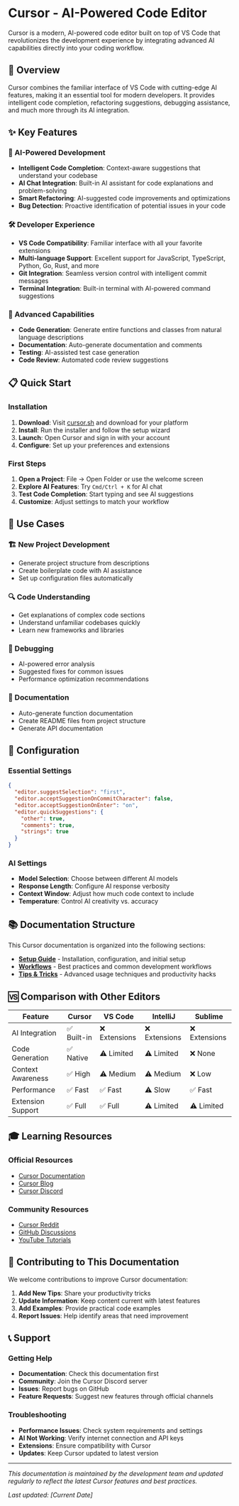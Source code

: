 # Cursor - AI-Powered Code Editor

Cursor is a modern, AI-powered code editor built on top of VS Code that revolutionizes the development experience by integrating advanced AI capabilities directly into your coding workflow.

## 🚀 Overview

Cursor combines the familiar interface of VS Code with cutting-edge AI features, making it an essential tool for modern developers. It provides intelligent code completion, refactoring suggestions, debugging assistance, and much more through its AI integration.

## ✨ Key Features

### 🤖 AI-Powered Development
- **Intelligent Code Completion**: Context-aware suggestions that understand your codebase
- **AI Chat Integration**: Built-in AI assistant for code explanations and problem-solving
- **Smart Refactoring**: AI-suggested code improvements and optimizations
- **Bug Detection**: Proactive identification of potential issues in your code

### 🛠️ Developer Experience
- **VS Code Compatibility**: Familiar interface with all your favorite extensions
- **Multi-language Support**: Excellent support for JavaScript, TypeScript, Python, Go, Rust, and more
- **Git Integration**: Seamless version control with intelligent commit messages
- **Terminal Integration**: Built-in terminal with AI-powered command suggestions

### 🔧 Advanced Capabilities
- **Code Generation**: Generate entire functions and classes from natural language descriptions
- **Documentation**: Auto-generate documentation and comments
- **Testing**: AI-assisted test case generation
- **Code Review**: Automated code review suggestions

## 📋 Quick Start

### Installation
1. **Download**: Visit [cursor.sh](https://cursor.sh) and download for your platform
2. **Install**: Run the installer and follow the setup wizard
3. **Launch**: Open Cursor and sign in with your account
4. **Configure**: Set up your preferences and extensions

### First Steps
1. **Open a Project**: File → Open Folder or use the welcome screen
2. **Explore AI Features**: Try `Cmd/Ctrl + K` for AI chat
3. **Test Code Completion**: Start typing and see AI suggestions
4. **Customize**: Adjust settings to match your workflow

## 🎯 Use Cases

### 🏗️ New Project Development
- Generate project structure from descriptions
- Create boilerplate code with AI assistance
- Set up configuration files automatically

### 🔍 Code Understanding
- Get explanations of complex code sections
- Understand unfamiliar codebases quickly
- Learn new frameworks and libraries

### 🐛 Debugging
- AI-powered error analysis
- Suggested fixes for common issues
- Performance optimization recommendations

### 📝 Documentation
- Auto-generate function documentation
- Create README files from project structure
- Generate API documentation

## 🔧 Configuration

### Essential Settings
```json
{
  "editor.suggestSelection": "first",
  "editor.acceptSuggestionOnCommitCharacter": false,
  "editor.acceptSuggestionOnEnter": "on",
  "editor.quickSuggestions": {
    "other": true,
    "comments": true,
    "strings": true
  }
}
```

### AI Settings
- **Model Selection**: Choose between different AI models
- **Response Length**: Configure AI response verbosity
- **Context Window**: Adjust how much code context to include
- **Temperature**: Control AI creativity vs. accuracy

## 📚 Documentation Structure

This Cursor documentation is organized into the following sections:

- **[Setup Guide](./setup.md)** - Installation, configuration, and initial setup
- **[Workflows](./workflows.md)** - Best practices and common development workflows
- **[Tips & Tricks](./tips.md)** - Advanced usage techniques and productivity hacks

## 🆚 Comparison with Other Editors

| Feature | Cursor | VS Code | IntelliJ | Sublime |
|---------|--------|---------|----------|---------|
| AI Integration | ✅ Built-in | ❌ Extensions | ❌ Extensions | ❌ Extensions |
| Code Generation | ✅ Native | ⚠️ Limited | ⚠️ Limited | ❌ None |
| Context Awareness | ✅ High | ⚠️ Medium | ⚠️ Medium | ❌ Low |
| Performance | ✅ Fast | ✅ Fast | ⚠️ Slow | ✅ Fast |
| Extension Support | ✅ Full | ✅ Full | ⚠️ Limited | ⚠️ Limited |

## 🎓 Learning Resources

### Official Resources
- [Cursor Documentation](https://cursor.sh/docs)
- [Cursor Blog](https://cursor.sh/blog)
- [Cursor Discord](https://discord.gg/cursor)

### Community Resources
- [Cursor Reddit](https://reddit.com/r/cursor)
- [GitHub Discussions](https://github.com/getcursor/cursor/discussions)
- [YouTube Tutorials](https://youtube.com/@cursor)

## 🤝 Contributing to This Documentation

We welcome contributions to improve Cursor documentation:

1. **Add New Tips**: Share your productivity tricks
2. **Update Information**: Keep content current with latest features
3. **Add Examples**: Provide practical code examples
4. **Report Issues**: Help identify areas that need improvement

## 📞 Support

### Getting Help
- **Documentation**: Check this documentation first
- **Community**: Join the Cursor Discord server
- **Issues**: Report bugs on GitHub
- **Feature Requests**: Suggest new features through official channels

### Troubleshooting
- **Performance Issues**: Check system requirements and settings
- **AI Not Working**: Verify internet connection and API keys
- **Extensions**: Ensure compatibility with Cursor
- **Updates**: Keep Cursor updated to latest version

---

*This documentation is maintained by the development team and updated regularly to reflect the latest Cursor features and best practices.*

*Last updated: [Current Date]* 
